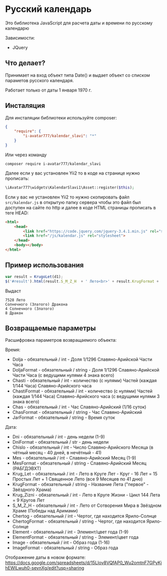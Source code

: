 # Русский календарь

Это библиотека JavaScript для расчета даты и времени по русскому календарю

Зависимости:
- JQuery 

## Что делает?

Принимает на вход объект типа Date() и выдает объект со списком параметов русского календаря.

Работает только от даты 1 января 1970 г.

## Инсталяция

Для инсталяции библиотеки используйте composer:

```json
{
    "require": {
        "i-avatar777/kalendar_slavi": "*"
    }
}
```

Или через команду

```
composer require i-avatar777/kalendar_slavi
```

Далее если у вас установлен Yii2 то в коде на странице нужно прописать:

```php
\iAvatar777\widgets\KalendarSlavi1\Asset::register($this);
```

Если у вас не установлен Yii2 то нужно скопировать файл `src/kalendar.js` в открытую папку сервера чтобы это файл был доступен на сайте по http и далее в коде HTML страницы прописать в теге HEAD:

```html
<html>
    <head>
        <link href="https://code.jquery.com/jquery-3.4.1.min.js" rel="stylesheet">
        <link href="/js/kalendar.js" rel="stylesheet">
    </head>
    <body></body>
</html>
```

## Пример использования

```js
var result = KrugoLet(d1);
$('#result').html(result.S_M_Z_H  + ' Лето<br>' + result.KrugFormat + '<br>' + result.Element + ' ' + result.ElementFormat + '<br>' + result.Image + ' ' + result.ImageFormat);
```

Выдаст
```
7528 Лето
Солнечного (Златого) Дракона
4 Солнечного (Златого)
8 Дракон
```

## Возвращаемые параметры

Расшифровка параметров возвращаемого объекта:

Время:
-  Dolja - обязательный / int - Доля 1/1296 Славяно-Арийской Части Часа
-  DoljaFormat - обязательный / string - Доля 1/1296 Славяно-Арийской Части Часа (с ведущими нулями 4 знака всего)
-  Chasti - обязательный / int - количество (с нулями) Частей (каждая 1/144 Часа) Славяно-Арийского часа
-  ChastiFormat - обязательный / int - количество (с нулями) Частей (каждая 1/144 Часа) Славяно-Арийского часа (с ведущими нулями 3 знака всего)
-  Chas - обязательный / int - Час Славяно-Арийский (1/16 суток)
-  ChasFormat - обязательный / string - Час Славяно-Арийский
-  JarFormat - обязательный / string - Время суток

Дата:
-  Dni - обязательный / int - день недели (1-9)
-  DniFormat - обязательный / str - день недели
-  Chislo - обязательный / int - Число Славяно-Арийского Месяца (в чётный месяц - 40 дней, в нечётный - 41)
-  Mes - обязательный / int - Славяно-Арийский Месяц (1-9)
-  MesFormat - обязательный / string - Славяно-Арийский Месяц (РАБГДЭВХТ)
-  Krug_Let - обязательный / int - Лето в Круге Лет - Круг - 16 Лет = 15 Простых Лет + 1 Священное Лето (все 9 Месяцев по 41 дню)
-  KrugFormat - обязательный / string - Название Лета ("первое" - Звёздного Храма)
-  Krug_Zizni - обязательный / int - Лето в Круге Жизни - Цикл 144 Лета = 9 Кругов Лет
-  S_M_Z_H - обязательный / int - Лето от Сотворения Мира в Звёздном Храме (Победы над Аримами)
-  Chertog - обязательный / int - Чертог, где находится Ярило-Солнце
-  ChertogFormat - обязательный / string - Чертог, где находится Ярило-Солнце
-  Element - обязательный / int - Элемент/цвет года (1-9)
-  ElementFormat - обязательный / string - Элемент/цвет года
-  Image - обязательный / int - Образ года (1-16)
-  ImageFormat - обязательный / string - Образ года

Отображение даты в новом формате:
https://docs.google.com/spreadsheets/d/15LIov8VQfAP0_Wu2omtnF7GPyKjhEWlLwuh0-sevnXg/edit?usp=sharing